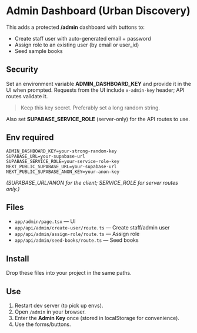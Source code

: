 # Admin Dashboard (Urban Discovery)
This adds a protected **/admin** dashboard with buttons to:
- Create staff user with auto-generated email + password
- Assign role to an existing user (by email or user_id)
- Seed sample books

## Security
Set an environment variable **ADMIN_DASHBOARD_KEY** and provide it in the UI when prompted.
Requests from the UI include `x-admin-key` header; API routes validate it.
> Keep this key secret. Preferably set a long random string.

Also set **SUPABASE_SERVICE_ROLE** (server-only) for the API routes to use.

## Env required
```
ADMIN_DASHBOARD_KEY=your-strong-random-key
SUPABASE_URL=your-supabase-url
SUPABASE_SERVICE_ROLE=your-service-role-key
NEXT_PUBLIC_SUPABASE_URL=your-supabase-url
NEXT_PUBLIC_SUPABASE_ANON_KEY=your-anon-key
```
*(SUPABASE_URL/ANON for the client; SERVICE_ROLE for server routes only.)*

## Files
- `app/admin/page.tsx` — UI
- `app/api/admin/create-user/route.ts` — Create staff/admin user
- `app/api/admin/assign-role/route.ts` — Assign role
- `app/api/admin/seed-books/route.ts` — Seed books

## Install
Drop these files into your project in the same paths.

## Use
1. Restart dev server (to pick up envs).
2. Open `/admin` in your browser.
3. Enter the **Admin Key** once (stored in localStorage for convenience).
4. Use the forms/buttons.
